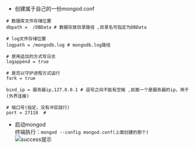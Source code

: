 * 创建属于自己的一份mongod.conf  
```
# 数据库文件存储位置
dbpath =  /DBData # 数据存放目录路径 ,目录名可指定为DBData

# log文件存储位置
logpath = /mongodb.log # mongodb.log路径

# 使用追加的方式写日志
logappend = true

# 是否以守护进程方式运行
fork = true

bind_ip = 服务器ip,127.0.0.1 # 逗号之间不能有空格 ,前面一个是服务器的ip，用于(外界连接)

# 端口号(指定，没有冲突就行)
port = 27118  # 
```

* 启动mongod  
终端执行：`mongod --config mongod.conf(上面创建的那个)`  
![success提示]('./assets/MongoDB_server_start.png')





